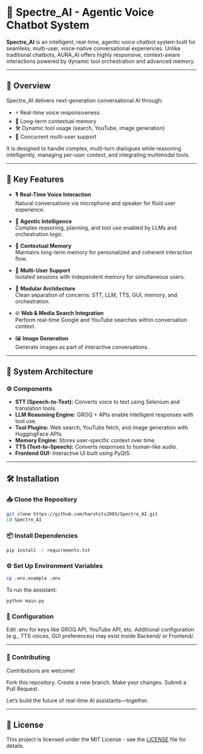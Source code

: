 # 🌌 Spectre_AI - Agentic Voice Chatbot System

**Spectre_AI** is an intelligent, real-time, agentic voice chatbot system built for seamless, multi-user, voice-native conversational experiences. Unlike traditional chatbots, AURA_AI offers highly responsive, context-aware interactions powered by dynamic tool orchestration and advanced memory.

---

## 🧠 Overview

Spectre_AI delivers next-generation conversational AI through:

- ⚡ Real-time voice responsiveness
- 🧠 Long-term contextual memory
- 🛠️ Dynamic tool usage (search, YouTube, image generation)
- 👥 Concurrent multi-user support

It is designed to handle complex, multi-turn dialogues while reasoning intelligently, managing per-user context, and integrating multimodal tools.

---

## 🚀 Key Features

- 🎙️ **Real-Time Voice Interaction**  
  Natural conversations via microphone and speaker for fluid user experience.

- 🧠 **Agentic Intelligence**  
  Complex reasoning, planning, and tool use enabled by LLMs and orchestration logic.

- 🧾 **Contextual Memory**  
  Maintains long-term memory for personalized and coherent interaction flow.

- 👥 **Multi-User Support**  
  Isolated sessions with independent memory for simultaneous users.

- 🧩 **Modular Architecture**  
  Clean separation of concerns: STT, LLM, TTS, GUI, memory, and orchestration.

- 🌐 **Web & Media Search Integration**  
  Perform real-time Google and YouTube searches within conversation context.

- 🖼️ **Image Generation**  
  Generate images as part of interactive conversations.

---

## 🧱 System Architecture


### ⚙️ Components

- **STT (Speech-to-Text):** Converts voice to text using Selenium and translation tools.
- **LLM Reasoning Engine:** GROQ + APIs enable intelligent responses with tool use.
- **Tool Plugins:** Web search, YouTube fetch, and image generation with HuggingFace APIs.
- **Memory Engine:** Stores user-specific context over time.
- **TTS (Text-to-Speech):** Converts responses to human-like audio.
- **Frontend GUI:** Interactive UI built using PyQt5.

---


## 🛠️ Installation

### 📥 Clone the Repository

```bash
git clone https://github.com/harshits2003/Spectre_AI.git
cd Spectre_AI
```

### 📦 Install Dependencies

```bash
pip install -r requirements.txt
```

### ⚙️ Set Up Environment Variables

```bash
cp .env.example .env
```

To run the assistant:
```bash
python main.py
```
### 🔧 Configuration

Edit .env for keys like GROQ API, YouTube API, etc.
Additional configuration (e.g., TTS voices, GUI preferences) may exist inside Backend/ or Frontend/.

---
### 🤝 Contributing
Contributions are welcome!

Fork this repository.
Create a new branch.
Make your changes.
Submit a Pull Request.

Let’s build the future of real-time AI assistants—together.

---

## 📜 License

This project is licensed under the MIT License - see the [LICENSE](LICENSE) file for details.




